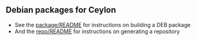 ## Debian packages for Ceylon

 - See the [package/README](package/README.md) for instructions on building a DEB package
 - And the [repo/README](repo/README.md) for instructions on generating a repository

